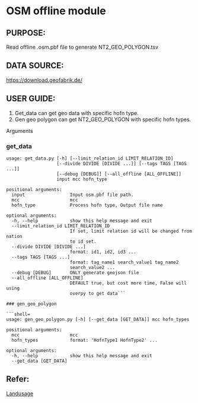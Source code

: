 # OSM offline module

## PURPOSE:

Read offline .osm.pbf file to generate NT2_GEO_POLYGON.tsv

## DATA SOURCE:
https://download.geofabrik.de/

## USER GUIDE:

1. Get_data can get geo data with specific hofn type.
2. Gen geo polygon can get NT2_GEO_POLYGON with specific hofn types.

Arguments
### get_data

```shell=
usage: get_data.py [-h] [--limit_relation_id LIMIT_RELATION_ID]
                   [--divide DIVIDE [DIVIDE ...]] [--tags TAGS [TAGS ...]]
                   [--debug [DEBUG]] [--all_offline [ALL_OFFLINE]]
                   input mcc hofn_type

positional arguments:
  input                 Input osm.pbf file path.
  mcc                   mcc
  hofn_type             Process hofn type, Output file name

optional arguments:
  -h, --help            show this help message and exit
  --limit_relation_id LIMIT_RELATION_ID
                        If set, limit relation id will be changed from nation
                        to id set.
  --divide DIVIDE [DIVIDE ...]
                        format: id1, id2, id3 ...
  --tags TAGS [TAGS ...]
                        format: tag_name1 search_value1 tag_name2
                        search_value2 ...
  --debug [DEBUG]       ONLY generate geojson file
  --all_offline [ALL_OFFLINE]
                        DEFAULT true, but cost more time, False will using
                        overpy to get data```

### gen_geo_polygon

```shell=
usage: gen_geo_polygon.py [-h] [--get_data [GET_DATA]] mcc hofn_types

positional arguments:
  mcc                   mcc
  hofn_types            format: 'HofnType1 HofnType2' ...

optional arguments:
  -h, --help            show this help message and exit
  --get_data [GET_DATA]
```

## Refer:

[Landusage](http://redmine.ghtinc.com/projects/chtcovms/wiki/Landusage)
